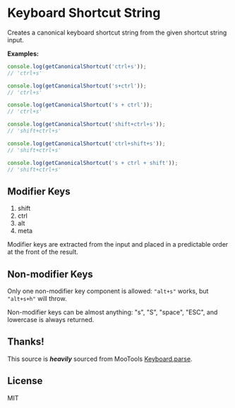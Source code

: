 # Keyboard Shortcut String

Creates a canonical keyboard shortcut string from the given shortcut string input.

**Examples:**

```js
console.log(getCanonicalShortcut('ctrl+s'));
// 'ctrl+s'

console.log(getCanonicalShortcut('s+ctrl'));
// 'ctrl+s'

console.log(getCanonicalShortcut('s + ctrl'));
// 'ctrl+s'

console.log(getCanonicalShortcut('shift+ctrl+s'));
// 'shift+ctrl+s'

console.log(getCanonicalShortcut('ctrl+shift+s'));
// 'shift+ctrl+s'

console.log(getCanonicalShortcut('s + ctrl + shift'));
// 'shift+ctrl+s'
```

## Modifier Keys

1. shift
2. ctrl
3. alt
4. meta

Modifier keys are extracted from the input and placed in a predictable order at
the front of the result.

## Non-modifier Keys

Only one non-modifier key component is allowed: `"alt+s"` works, but `"alt+s+h"`
will throw.

Non-modifier keys can be almost anything: "s", "S", "space", "ESC", and lowercase
is always returned.

## Thanks!

This source is ***heavily*** sourced from MooTools [Keyboard.parse](https://github.com/mootools/mootools-more/blob/ba6e35a49ecfcb3e39e95ca862594decbe607181/Source/Interface/Keyboard.js#L169-L204).


## License

MIT
